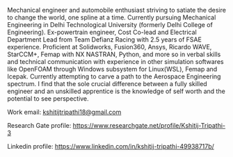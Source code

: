 Mechanical engineer and automobile enthusiast striving to satiate the desire to change the world, one spline at a time. 
Currently pursuing Mechanical Engineering in Delhi Technological University (formerly Delhi College of Engineering). 
Ex-powertrain engineer, Cost Co-lead and Electrical Department Lead from Team Defianz Racing with 2.5 years of FSAE experience.
Proficient at Solidworks, Fusion360, Ansys, Ricardo WAVE, StarCCM+, Femap with NX NASTRAN, Python, and more so in verbal skills and technical communication with experience in other simulation softwares like OpenFOAM through Windows subsystem for Linux(WSL), Femap and Icepak.
Currently attempting to carve a path to the Aerospace Engineering spectrum. I find that the sole crucial difference between a fully skilled engineer and an unskilled apprentice is the knowledge of self worth and the potential to see perspective.

Work email: kshitijtripathi18@gmail.com

Research Gate profile: https://www.researchgate.net/profile/Kshitij-Tripathi-3

Linkedin profile: https://www.linkedin.com/in/kshitij-tripathi-49938717b/
